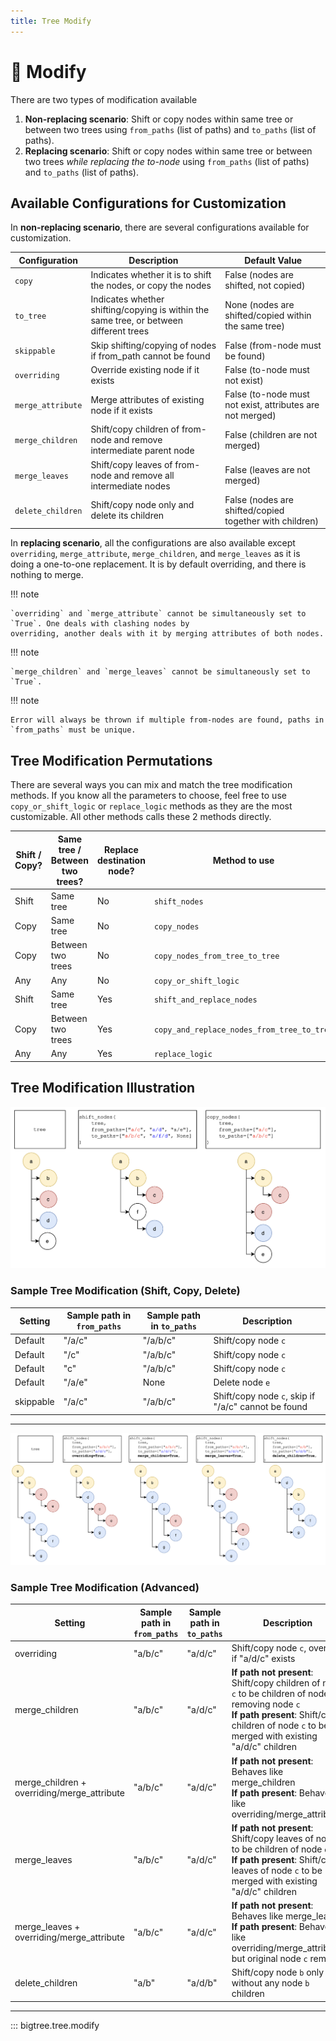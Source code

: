 ```yaml
---
title: Tree Modify
---
```


# 📝 Modify

There are two types of modification available

1. **Non-replacing scenario**: Shift or copy nodes within same tree or between two trees using `from_paths` (list of paths) and `to_paths` (list of paths).
2. **Replacing scenario**: Shift or copy nodes within same tree or between two trees *while replacing the to-node* using `from_paths` (list of paths) and `to_paths` (list of paths).


## Available Configurations for Customization

In **non-replacing scenario**, there are several configurations available for customization.

| Configuration     | Description                                                                            | Default Value                                             |
|-------------------|----------------------------------------------------------------------------------------|-----------------------------------------------------------|
| `copy`            | Indicates whether it is to shift the nodes, or copy the nodes                          | False (nodes are shifted, not copied)                     |
| `to_tree`         | Indicates whether shifting/copying is within the same tree, or between different trees | None (nodes are shifted/copied within the same tree)      |
| `skippable`       | Skip shifting/copying of nodes if from_path cannot be found                            | False (from-node must be found)                           |
| `overriding`      | Override existing node if it exists                                                    | False (to-node must not exist)                            |
| `merge_attribute` | Merge attributes of existing node if it exists                                         | False (to-node must not exist, attributes are not merged) |
| `merge_children`  | Shift/copy children of from-node and remove intermediate parent node                   | False (children are not merged)                           |
| `merge_leaves`    | Shift/copy leaves of from-node and remove all intermediate nodes                       | False (leaves are not merged)                             |
| `delete_children` | Shift/copy node only and delete its children                                           | False (nodes are shifted/copied together with children)   |

In **replacing scenario**, all the configurations are also available except `overriding`, `merge_attribute`,
`merge_children`, and `merge_leaves` as it is doing a one-to-one replacement.
It is by default overriding, and there is nothing to merge.

!!! note

    `overriding` and `merge_attribute` cannot be simultaneously set to `True`. One deals with clashing nodes by
    overriding, another deals with it by merging attributes of both nodes.

!!! note

    `merge_children` and `merge_leaves` cannot be simultaneously set to `True`.

!!! note

    Error will always be thrown if multiple from-nodes are found, paths in `from_paths` must be unique.

## Tree Modification Permutations

There are several ways you can mix and match the tree modification methods.
If you know all the parameters to choose, feel free to use ``copy_or_shift_logic`` or ``replace_logic`` methods as they are the most customizable.
All other methods calls these 2 methods directly.

| Shift / Copy? | Same tree / Between two trees? | Replace destination node? | Method to use                                |
|---------------|--------------------------------|---------------------------|----------------------------------------------|
| Shift         | Same tree                      | No                        | ``shift_nodes``                              |
| Copy          | Same tree                      | No                        | ``copy_nodes``                               |
| Copy          | Between two trees              | No                        | ``copy_nodes_from_tree_to_tree``             |
| Any           | Any                            | No                        | ``copy_or_shift_logic``                      |
| Shift         | Same tree                      | Yes                       | ``shift_and_replace_nodes``                  |
| Copy          | Between two trees              | Yes                       | ``copy_and_replace_nodes_from_tree_to_tree`` |
| Any           | Any                            | Yes                       | ``replace_logic``                            |

## Tree Modification Illustration

![Shift and Copy Example](https://github.com/kayjan/bigtree/raw/master/assets/docs/modify_shift_and_copy.png "Shift and Copy Example")

### Sample Tree Modification (Shift, Copy, Delete)

| Setting   | Sample path in `from_paths` | Sample path in `to_paths` | Description                                         |
|-----------|-----------------------------|---------------------------|-----------------------------------------------------|
| Default   | "/a/c"                      | "/a/b/c"                  | Shift/copy node `c`                                 |
| Default   | "/c"                        | "/a/b/c"                  | Shift/copy node `c`                                 |
| Default   | "c"                         | "/a/b/c"                  | Shift/copy node `c`                                 |
| Default   | "/a/e"                      | None                      | Delete node `e`                                     |
| skippable | "/a/c"                      | "/a/b/c"                  | Shift/copy node `c`, skip if "/a/c" cannot be found |

---

![Advanced Shift Example](https://github.com/kayjan/bigtree/raw/master/assets/docs/modify_advanced.png "Advanced Shift Example")

### Sample Tree Modification (Advanced)

| Setting                                     | Sample path in `from_paths` | Sample path in `to_paths` | Description                                                                                                                                                                                                |
|---------------------------------------------|-----------------------------|---------------------------|------------------------------------------------------------------------------------------------------------------------------------------------------------------------------------------------------------|
| overriding                                  | "a/b/c"                     | "a/d/c"                   | Shift/copy node `c`, override if "a/d/c" exists                                                                                                                                                            |
| merge_children                              | "a/b/c"                     | "a/d/c"                   | **If path not present**: Shift/copy children of node `c` to be children of node `d`, removing node `c`<br>**If path present**: Shift/copy children of node `c` to be merged with existing "a/d/c" children |
| merge_children + overriding/merge_attribute | "a/b/c"                     | "a/d/c"                   | **If path not present**: Behaves like merge_children<br>**If path present**: Behaves like overriding/merge_attribute                                                                                       |
| merge_leaves                                | "a/b/c"                     | "a/d/c"                   | **If path not present**: Shift/copy leaves of node `c` to be children of node `d`<br>**If path present**: Shift/copy leaves of node `c` to be merged with existing "a/d/c" children                        |
| merge_leaves + overriding/merge_attribute   | "a/b/c"                     | "a/d/c"                   | **If path not present**: Behaves like merge_leaves<br>**If path present**: Behaves like overriding/merge_attribute, but original node `c` remains                                                          |
| delete_children                             | "a/b"                       | "a/d/b"                   | Shift/copy node `b` only without any node `b` children                                                                                                                                                     |

-----

::: bigtree.tree.modify

